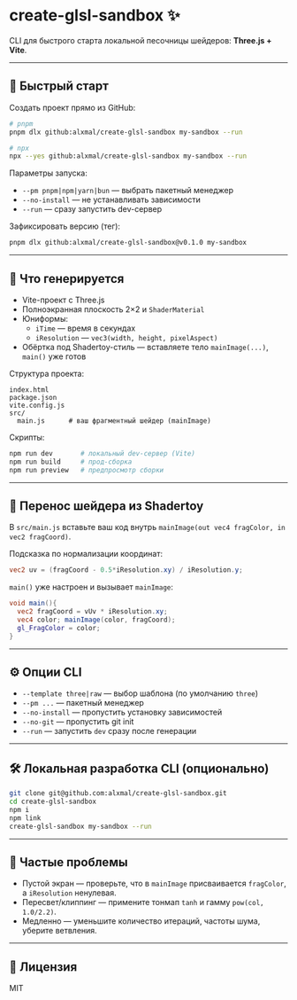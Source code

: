 # create-glsl-sandbox ✨

CLI для быстрого старта локальной песочницы шейдеров: **Three.js + Vite**.

---

## 🚀 Быстрый старт

Создать проект прямо из GitHub:

```bash
# pnpm
pnpm dlx github:alxmal/create-glsl-sandbox my-sandbox --run

# npx
npx --yes github:alxmal/create-glsl-sandbox my-sandbox --run
```

Параметры запуска:

-   `--pm pnpm|npm|yarn|bun` — выбрать пакетный менеджер
-   `--no-install` — не устанавливать зависимости
-   `--run` — сразу запустить dev-сервер

Зафиксировать версию (тег):

```bash
pnpm dlx github:alxmal/create-glsl-sandbox@v0.1.0 my-sandbox
```

---

## 🎯 Что генерируется

-   Vite-проект с Three.js
-   Полноэкранная плоскость 2×2 и `ShaderMaterial`
-   Юниформы:
    -   `iTime` — время в секундах
    -   `iResolution` — `vec3(width, height, pixelAspect)`
-   Обёртка под Shadertoy-стиль — вставляете тело `mainImage(...)`, `main()` уже готов

Структура проекта:

```
index.html
package.json
vite.config.js
src/
  main.js      # ваш фрагментный шейдер (mainImage)
```

Скрипты:

```bash
npm run dev       # локальный dev-сервер (Vite)
npm run build     # прод-сборка
npm run preview   # предпросмотр сборки
```

---

## 🧪 Перенос шейдера из Shadertoy

В `src/main.js` вставьте ваш код внутрь `mainImage(out vec4 fragColor, in vec2 fragCoord)`.

Подсказка по нормализации координат:

```glsl
vec2 uv = (fragCoord - 0.5*iResolution.xy) / iResolution.y;
```

`main()` уже настроен и вызывает `mainImage`:

```glsl
void main(){
  vec2 fragCoord = vUv * iResolution.xy;
  vec4 color; mainImage(color, fragCoord);
  gl_FragColor = color;
}
```

---

## ⚙️ Опции CLI

-   `--template three|raw` — выбор шаблона (по умолчанию `three`)
-   `--pm ...` — пакетный менеджер
-   `--no-install` — пропустить установку зависимостей
-   `--no-git` — пропустить git init
-   `--run` — запустить `dev` сразу после генерации

---

## 🛠 Локальная разработка CLI (опционально)

```bash
git clone git@github.com:alxmal/create-glsl-sandbox.git
cd create-glsl-sandbox
npm i
npm link
create-glsl-sandbox my-sandbox --run
```

---

## 🧯 Частые проблемы

-   Пустой экран — проверьте, что в `mainImage` присваивается `fragColor`, а `iResolution` ненулевая.
-   Пересвет/клиппинг — примените тонмап `tanh` и гамму `pow(col, 1.0/2.2)`.
-   Медленно — уменьшите количество итераций, частоты шума, уберите ветвления.

---

## 📄 Лицензия

MIT
